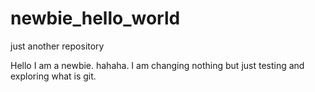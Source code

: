 # newbie_hello_world
just another repository


Hello I am a newbie. hahaha. I am changing nothing but just testing and exploring what is git.
